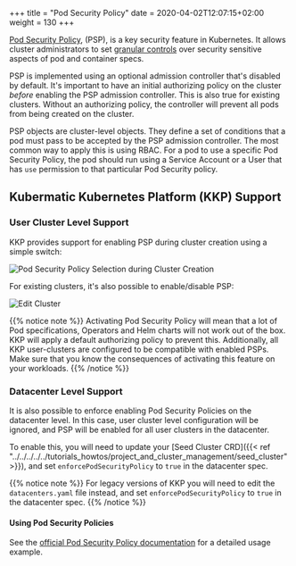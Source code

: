 +++
title = "Pod Security Policy"
date = 2020-04-02T12:07:15+02:00
weight = 130
+++

[Pod Security Policy](https://kubernetes.io/docs/concepts/policy/pod-security-policy/), (PSP), is a key security feature in Kubernetes. It allows cluster administrators to set [granular controls](https://kubernetes.io/docs/concepts/policy/pod-security-policy/#policy-reference) over security sensitive aspects of pod and container specs.

PSP is implemented using an optional admission controller that's disabled by default. It's important to have an initial authorizing policy on the cluster _before_ enabling the PSP admission controller.
This is also true for existing clusters. Without an authorizing policy, the controller will prevent all pods from being created on the cluster.

PSP objects are cluster-level objects. They define a set of conditions that a pod must pass to be accepted by the PSP admission controller. The most common way to apply this is using RBAC. For a pod to use a specific Pod Security Policy, the pod should run using a Service Account or a User that has `use` permission to that particular Pod Security policy.

## Kubermatic Kubernetes Platform (KKP) Support

### User Cluster Level Support

KKP provides support for enabling PSP during cluster creation using a simple switch:

![Pod Security Policy Selection during Cluster Creation](/img/kubermatic/v2.20/ui/admission_plugins.png?height=400px&classes=shadow,border "Pod Security Policy Selection during Cluster Creation")

For existing clusters, it's also possible to enable/disable PSP:

![Edit Cluster](/img/kubermatic/v2.20/ui/psp_edit.png?classes=shadow,border "Edit Cluster")


{{% notice note %}}
Activating Pod Security Policy will mean that a lot of Pod specifications, Operators and Helm charts will not work out of the box. KKP will apply a default authorizing policy to prevent this. Additionally, all KKP user-clusters are configured to be compatible with enabled PSPs. Make sure that you know the consequences of activating this feature on your workloads.
{{% /notice %}}

### Datacenter Level Support
It is also possible to enforce enabling Pod Security Policies on the datacenter level. In this case, user cluster level configuration will be ignored, and PSP will be enabled for all user clusters in the datacenter.

To enable this, you will need to update your [Seed Cluster CRD]({{< ref "../../../../../tutorials_howtos/project_and_cluster_management/seed_cluster" >}}), and set `enforcePodSecurityPolicy` to `true` in the datacenter spec.

{{% notice note %}}
For legacy versions of KKP you will need to edit the `datacenters.yaml` file instead, and set `enforcePodSecurityPolicy` to `true` in the datacenter spec.
{{% /notice %}}

#### Using Pod Security Policies

See the [official Pod Security Policy documentation](https://kubernetes.io/docs/concepts/policy/pod-security-policy/#example) for a detailed usage example.
